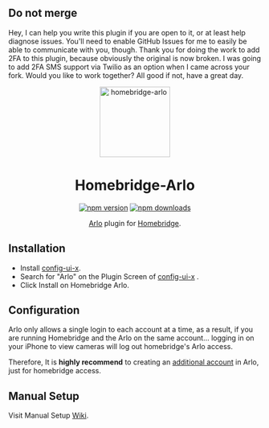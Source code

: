 ## Do not merge

Hey, I can help you write this plugin if you are open to it, or at least help diagnose issues. You'll need to enable GitHub Issues for me to easily be able to communicate with you, though. Thank you for doing the work to add 2FA to this plugin, because obviously the original is now broken. I was going to add 2FA SMS support via Twilio as an option when I came across your fork. Would you like to work together? All good if not, have a great day.

<span align="center">

<a href="https://arlo.com"><img alt="homebridge-arlo" src="https://raw.githubusercontent.com/homebridge-plugins/homebridge-arlo/master/arlo/arlo.png" width="140px"></a>

# Homebridge-Arlo

<a href="https://www.npmjs.com/package/homebridge-arlo"><img title="npm version" src="https://badgen.net/npm/v/homebridge-arlo" ></a>
<a href="https://www.npmjs.com/package/homebridge-arlo"><img title="npm downloads" src="https://badgen.net/npm/dt/homebridge-arlo" ></a>

<p><a href="https://www.arlo.com/">Arlo</a> plugin for 
  <a href="https://homebridge.io">Homebridge</a>. 
  
</p>

</span>

## Installation

- Install [config-ui-x](https://github.com/oznu/homebridge-config-ui-x).
- Search for "Arlo" on the Plugin Screen of [config-ui-x](https://github.com/oznu/homebridge-config-ui-x) .
- Click Install on Homebridge Arlo.

## Configuration

Arlo only allows a single login to each account at a time, as a result, if you
are running Homebridge and the Arlo on the same account... logging in on your
iPhone to view cameras will log out homebridge's Arlo access.

Therefore, It is **highly recommend** to creating an [additional account](https://my.arlo.com/#/registration) in Arlo, just
for homebridge access.

## Manual Setup

Visit Manual Setup [Wiki](https://github.com/homebridge-plugins/homebridge-arlo/wiki/Manual-Setup).
